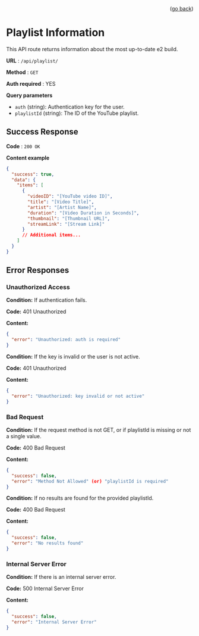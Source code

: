<p align="right">(<a href="../../README.md">go back</a>)</p>

# Playlist Information

This API route returns information about the most up-to-date e2 build.

**URL** : `/api/playlist/`

**Method** : `GET`

**Auth required** : YES

**Query parameters**

- `auth` (string): Authentication key for the user.
- `playlistId` (string): The ID of the YouTube playlist.

## Success Response

**Code** : `200 OK`

**Content example**

```json
{
  "success": true,
  "data": {
    "items": [
      {
        "videoID": "[YouTube video ID]",
        "title": "[Video Title]",
        "artist": "[Artist Name]",
        "duration": "[Video Duration in Seconds]",
        "thumbnail": "[Thumbnail URL]",
        "streamLink": "[Stream Link]"
      }
      // Additional items...
    ]
  }
}
```

## Error Responses

### Unauthorized Access

**Condition:** If authentication fails.

**Code:** 401 Unauthorized

**Content:**

```json
{
  "error": "Unauthorized: auth is required"
}
```

**Condition:** If the key is invalid or the user is not active.

**Code:** 401 Unauthorized

**Content:**

```json
{
  "error": "Unauthorized: key invalid or not active"
}
```

### Bad Request

**Condition:** If the request method is not GET, or if playlistId is missing or not a single value.

**Code:** 400 Bad Request

**Content:**

```json
{
  "success": false,
  "error": "Method Not Allowed" (or) "playlistId is required"
}
```

**Condition:** If no results are found for the provided playlistId.

**Code:** 400 Bad Request

**Content:**

```json
{
  "success": false,
  "error": "No results found"
}
```

### Internal Server Error

**Condition:** If there is an internal server error.

**Code:** 500 Internal Server Error

**Content:**

```json
{
  "success": false,
  "error": "Internal Server Error"
}
```
